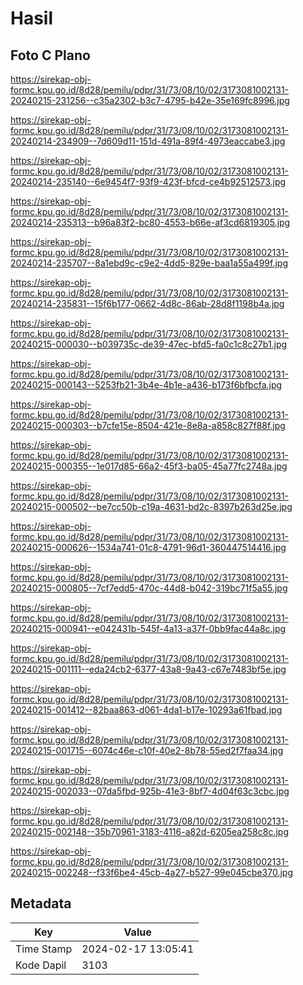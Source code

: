 # Hasil

## Foto C Plano

https://sirekap-obj-formc.kpu.go.id/8d28/pemilu/pdpr/31/73/08/10/02/3173081002131-20240215-231256--c35a2302-b3c7-4795-b42e-35e169fc8996.jpg

https://sirekap-obj-formc.kpu.go.id/8d28/pemilu/pdpr/31/73/08/10/02/3173081002131-20240214-234909--7d609d11-151d-491a-89f4-4973eaccabe3.jpg

https://sirekap-obj-formc.kpu.go.id/8d28/pemilu/pdpr/31/73/08/10/02/3173081002131-20240214-235140--6e9454f7-93f9-423f-bfcd-ce4b92512573.jpg

https://sirekap-obj-formc.kpu.go.id/8d28/pemilu/pdpr/31/73/08/10/02/3173081002131-20240214-235313--b96a83f2-bc80-4553-b66e-af3cd6819305.jpg

https://sirekap-obj-formc.kpu.go.id/8d28/pemilu/pdpr/31/73/08/10/02/3173081002131-20240214-235707--8a1ebd9c-c9e2-4dd5-829e-baa1a55a499f.jpg

https://sirekap-obj-formc.kpu.go.id/8d28/pemilu/pdpr/31/73/08/10/02/3173081002131-20240214-235831--15f6b177-0662-4d8c-86ab-28d8f1198b4a.jpg

https://sirekap-obj-formc.kpu.go.id/8d28/pemilu/pdpr/31/73/08/10/02/3173081002131-20240215-000030--b039735c-de39-47ec-bfd5-fa0c1c8c27b1.jpg

https://sirekap-obj-formc.kpu.go.id/8d28/pemilu/pdpr/31/73/08/10/02/3173081002131-20240215-000143--5253fb21-3b4e-4b1e-a436-b173f6bfbcfa.jpg

https://sirekap-obj-formc.kpu.go.id/8d28/pemilu/pdpr/31/73/08/10/02/3173081002131-20240215-000303--b7cfe15e-8504-421e-8e8a-a858c827f88f.jpg

https://sirekap-obj-formc.kpu.go.id/8d28/pemilu/pdpr/31/73/08/10/02/3173081002131-20240215-000355--1e017d85-66a2-45f3-ba05-45a77fc2748a.jpg

https://sirekap-obj-formc.kpu.go.id/8d28/pemilu/pdpr/31/73/08/10/02/3173081002131-20240215-000502--be7cc50b-c19a-4631-bd2c-8397b263d25e.jpg

https://sirekap-obj-formc.kpu.go.id/8d28/pemilu/pdpr/31/73/08/10/02/3173081002131-20240215-000626--1534a741-01c8-4791-96d1-360447514416.jpg

https://sirekap-obj-formc.kpu.go.id/8d28/pemilu/pdpr/31/73/08/10/02/3173081002131-20240215-000805--7cf7edd5-470c-44d8-b042-319bc71f5a55.jpg

https://sirekap-obj-formc.kpu.go.id/8d28/pemilu/pdpr/31/73/08/10/02/3173081002131-20240215-000941--e042431b-545f-4a13-a37f-0bb9fac44a8c.jpg

https://sirekap-obj-formc.kpu.go.id/8d28/pemilu/pdpr/31/73/08/10/02/3173081002131-20240215-001111--eda24cb2-6377-43a8-9a43-c67e7483bf5e.jpg

https://sirekap-obj-formc.kpu.go.id/8d28/pemilu/pdpr/31/73/08/10/02/3173081002131-20240215-001412--82baa863-d061-4da1-b17e-10293a61fbad.jpg

https://sirekap-obj-formc.kpu.go.id/8d28/pemilu/pdpr/31/73/08/10/02/3173081002131-20240215-001715--6074c46e-c10f-40e2-8b78-55ed2f7faa34.jpg

https://sirekap-obj-formc.kpu.go.id/8d28/pemilu/pdpr/31/73/08/10/02/3173081002131-20240215-002033--07da5fbd-925b-41e3-8bf7-4d04f63c3cbc.jpg

https://sirekap-obj-formc.kpu.go.id/8d28/pemilu/pdpr/31/73/08/10/02/3173081002131-20240215-002148--35b70961-3183-4116-a82d-6205ea258c8c.jpg

https://sirekap-obj-formc.kpu.go.id/8d28/pemilu/pdpr/31/73/08/10/02/3173081002131-20240215-002248--f33f6be4-45cb-4a27-b527-99e045cbe370.jpg


## Metadata

| Key        | Value               |
| ---------- | ------------------- |
| Time Stamp | 2024-02-17 13:05:41 |
| Kode Dapil | 3103                |



